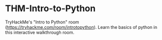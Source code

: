 # THM-Intro-to-Python
TryHackMe's "Intro to Python" room (https://tryhackme.com/room/introtopython). Learn the basics of python in this interactive walkthrough room.
